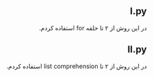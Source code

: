 <div dir="rtl">

## I.py

در این روش از ۲ تا حلقه for استفاده کردم.


## II.py

در این روش از ۲ تا list comprehension استفاده کردم.

</div>